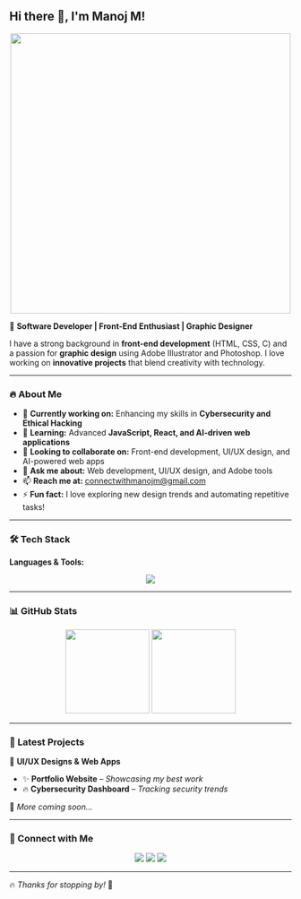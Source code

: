 ## Hi there 👋, I'm Manoj M!  

<p align="center">
  <img src="https://cdn.dribbble.com/users/1162077/screenshots/3848914/programmer.gif" width="500"/>
</p>  

🚀 **Software Developer | Front-End Enthusiast | Graphic Designer**  

I have a strong background in **front-end development** (HTML, CSS, C) and a passion for **graphic design** using Adobe Illustrator and Photoshop. I love working on **innovative projects** that blend creativity with technology.  

---

### 🔥 About Me  
- 🔭 **Currently working on:** Enhancing my skills in **Cybersecurity and Ethical Hacking**  
- 🌱 **Learning:** Advanced **JavaScript, React, and AI-driven web applications**  
- 👯 **Looking to collaborate on:** Front-end development, UI/UX design, and AI-powered web apps  
- 💬 **Ask me about:** Web development, UI/UX design, and Adobe tools  
- 📫 **Reach me at:** [connectwithmanojm@gmail.com](mailto:connectwithmanojm@gmail.com)  
- ⚡ **Fun fact:** I love exploring new design trends and automating repetitive tasks!  

---

### 🛠️ Tech Stack  
**Languages & Tools:**  
<p align="center">
  <img src="https://skillicons.dev/icons?i=html,css,js,react,bootstrap,git,github,illustrator,photoshop" />
</p>  

---

### 📊 GitHub Stats  
<div align="center">
  <img height="150em" src="https://github-readme-stats.vercel.app/api?username=manoj-m-21&show_icons=true&theme=dark" />
  <img height="150em" src="https://github-readme-streak-stats.herokuapp.com/?user=manoj-m-21&theme=dark" />
</div>

---

### 🚀 Latest Projects  
🎨 **UI/UX Designs & Web Apps**  
- ✨ **Portfolio Website** – _Showcasing my best work_  
- 🔥 **Cybersecurity Dashboard** – _Tracking security trends_  

📌 _More coming soon..._  

---

### 📢 Connect with Me  
<p align="center">
  <a href="mailto:connectwithmanojm@gmail.com"><img src="https://img.shields.io/badge/Email-D14836?style=for-the-badge&logo=gmail&logoColor=white"></a>
  <a href="[https://www.linkedin.com/in/your-linkedin-profile](https://www.linkedin.com/in/manoj-m-1388a2269/)"><img src="https://img.shields.io/badge/LinkedIn-0A66C2?style=for-the-badge&logo=linkedin&logoColor=white"></a>
  <a href="https://twitter.com/your-twitter-handle"><img src="https://img.shields.io/badge/Twitter-1DA1F2?style=for-the-badge&logo=twitter&logoColor=white"></a>
</p>  

---

🔥 _Thanks for stopping by!_ 🚀
